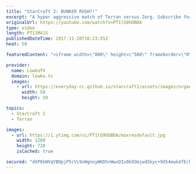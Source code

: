 ```yaml
---
title: "StarCraft 2: BUNKER RUSH?!"
excerpt: "A hyper aggressive match of Terran versus Zerg. Subscribe for more videos: http://lowko.tv/youtube Zest vs Solar: https://www.youtube.com/watch?v=Bj6749fN7ag  Rather than commiting to an all-in, Jjakji goes for calculated aggression instead. Starting with a Bunker Rush, transitioning towards Hellions"
originalUrl: https://youtube.com/watch?v=PT1lG9hDBDA
type: video
length: PT11M41S
publishedDateTime: 2017-11-20T16:23:55Z
heat: 50

featuredContent: "<iframe width=\"800\" height=\"500\" frameborder=\"0\" src=\"https://www.youtube.com/embed/PT1lG9hDBDA\" allow=\"accelerometer; autoplay; encrypted-media; gyroscope; picture-in-picture\" allowfullscreen></iframe>"

provider:
  name: LowkoTV
  domain: lowko.tv
  images:
    - url: https://everyday-cc.github.io/starcraft2/assets/images/organizations/lowko.tv-50x50.jpg
      width: 50
      height: 50

topics:
  - StarCraft 2
  - Terran

images:
  - url: https://i.ytimg.com/vi/PT1lG9hDBDA/maxresdefault.jpg
    width: 1280
    height: 720
    isCached: true

secured: "dXP8kWVqYBDpjP5rVi9xWgnoyWKD5nWwxDIu9bXOmjwdSkyc+9d54ewk4fEchr4YdVjSacqcVDi3QGeRDE7vIm/uxVtR79aq+1ZnzOadpXySSZ1cpRSryfHgiRb7AqiGnNB0zBZtPt4jTKuGPWxjHeF8OcPivcIhQ6lSn7Fg1uOPx394AmwYE/8pU3MJ/mKPmzYf245d8j+UsobnaLfGepe/sHrryF+R3JGC0FMlUGJPv/mEZCy6KSKDBEaF1rZeo5Gscyjt4zQTHNITHmoxss/XhErRC3zkLhYW26YFwRDago8HzsiEvrrURyQjjrlope6oQDQd2dg8dVncUubh66c3lFWWPZEgwL8XvJKAOhJw649FzcR4wOFS2ncx07u04QhPd+C3St5PNUBta/blFDEqp7virPs1RD8zVAaSrswd3DWHf8i7fkrnTKLXWvBl;/igy72xAhPaSzWYCszT+ww=="
---
```


